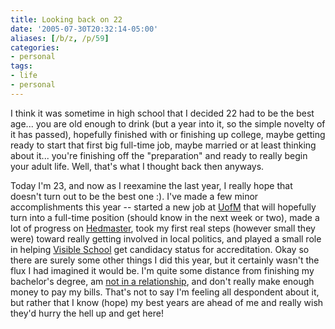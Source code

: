 ```yaml
---
title: Looking back on 22
date: '2005-07-30T20:32:14-05:00'
aliases: [/b/z, /p/59]
categories:
- personal
tags:
- life
- personal
---
```

I think it was sometime in high school that I decided 22 had to be the best age... you are old enough to drink (but a
year into it, so the simple novelty of it has passed), hopefully finished with or finishing up college, maybe getting
ready to start that first big full-time job, maybe married or at least thinking about it... you're finishing off the
"preparation" and ready to really begin your adult life.  Well, that's what I thought back then anyways.

Today I'm 23, and now as I reexamine the last year, I really hope that doesn't turn out to be the best one :).  I've
made a few minor accomplishments this year -- started a new job at [UofM][] that will hopefully turn into a full-time
position (should know in the next week or two), made a lot of progress on [Hedmaster][], took my first real steps
(however small they were) toward really getting involved in local politics, and played a small role in helping [Visible
School][] get candidacy status for accreditation.  Okay so there are surely some other things I did this year, but it
certainly wasn't the flux I had imagined it would be.  I'm quite some distance from finishing my bachelor's degree, am
[not in a relationship][], and don't really make enough money to pay my bills.  That's not to say I'm feeling all
despondent about it, but rather that I know (hope) my best years are ahead of me and really wish they'd hurry the hell
up and get here!

[UofM]: https://www.memphis.edu/
[Hedmaster]: https://web.archive.org/web/2005/https://willnorris.com/projects/hedmaster
[Visible School]: https://visible.edu/
[not in a relationship]: http://quirkyalone.net/index.php/about-2/

